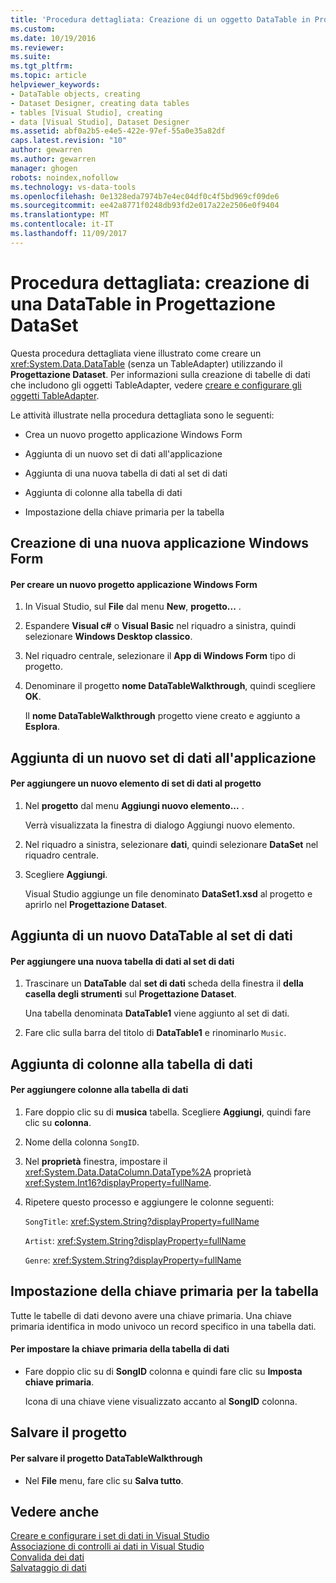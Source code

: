 ```yaml
---
title: 'Procedura dettagliata: Creazione di un oggetto DataTable in Progettazione Dataset | Documenti Microsoft'
ms.custom: 
ms.date: 10/19/2016
ms.reviewer: 
ms.suite: 
ms.tgt_pltfrm: 
ms.topic: article
helpviewer_keywords:
- DataTable objects, creating
- Dataset Designer, creating data tables
- tables [Visual Studio], creating
- data [Visual Studio], Dataset Designer
ms.assetid: abf0a2b5-e4e5-422e-97ef-55a0e35a82df
caps.latest.revision: "10"
author: gewarren
ms.author: gewarren
manager: ghogen
robots: noindex,nofollow
ms.technology: vs-data-tools
ms.openlocfilehash: 0e1328eda7974b7e4ec04df0c4f5bd969cf09de6
ms.sourcegitcommit: ee42a8771f0248db93fd2e017a22e2506e0f9404
ms.translationtype: MT
ms.contentlocale: it-IT
ms.lasthandoff: 11/09/2017
---
```

# <a name="walkthrough-creating-a-datatable-in-the-dataset-designer"></a>Procedura dettagliata: creazione di una DataTable in Progettazione DataSet
Questa procedura dettagliata viene illustrato come creare un <xref:System.Data.DataTable> (senza un TableAdapter) utilizzando il **Progettazione Dataset**. Per informazioni sulla creazione di tabelle di dati che includono gli oggetti TableAdapter, vedere [creare e configurare gli oggetti TableAdapter](../data-tools/create-and-configure-tableadapters.md).  
  
 Le attività illustrate nella procedura dettagliata sono le seguenti:  
  
-   Crea un nuovo progetto applicazione Windows Form  
  
-   Aggiunta di un nuovo set di dati all'applicazione  
  
-   Aggiunta di una nuova tabella di dati al set di dati  
  
-   Aggiunta di colonne alla tabella di dati  
  
-   Impostazione della chiave primaria per la tabella  
  
## <a name="creating-a-new-windows-forms-application"></a>Creazione di una nuova applicazione Windows Form  
  
#### <a name="to-create-a-new-windows-forms-application-project"></a>Per creare un nuovo progetto applicazione Windows Form  
  
1. In Visual Studio, sul **File** dal menu **New**, **progetto...** .  
  
2. Espandere **Visual c#** o **Visual Basic** nel riquadro a sinistra, quindi selezionare **Windows Desktop classico**.  

3. Nel riquadro centrale, selezionare il **App di Windows Form** tipo di progetto.  

4. Denominare il progetto **nome DataTableWalkthrough**, quindi scegliere **OK**. 
  
     Il **nome DataTableWalkthrough** progetto viene creato e aggiunto a **Esplora**.  
  
## <a name="adding-a-new-dataset-to-the-application"></a>Aggiunta di un nuovo set di dati all'applicazione  
  
#### <a name="to-add-a-new-dataset-item-to-the-project"></a>Per aggiungere un nuovo elemento di set di dati al progetto  
  
1.  Nel **progetto** dal menu **Aggiungi nuovo elemento...** .  
  
     Verrà visualizzata la finestra di dialogo Aggiungi nuovo elemento.  
  
2.  Nel riquadro a sinistra, selezionare **dati**, quindi selezionare **DataSet** nel riquadro centrale.  
  
3.  Scegliere **Aggiungi**.  
  
     Visual Studio aggiunge un file denominato **DataSet1.xsd** al progetto e aprirlo nel **Progettazione Dataset**.  
  
## <a name="adding-a-new-datatable-to-the-dataset"></a>Aggiunta di un nuovo DataTable al set di dati  
  
#### <a name="to-add-a-new-data-table-to-the-dataset"></a>Per aggiungere una nuova tabella di dati al set di dati  
  
1.  Trascinare un **DataTable** dal **set di dati** scheda della finestra il **della casella degli strumenti** sul **Progettazione Dataset**.  
  
     Una tabella denominata **DataTable1** viene aggiunto al set di dati.  
   
2.  Fare clic sulla barra del titolo di **DataTable1** e rinominarlo `Music`.  
  
## <a name="adding-columns-to-the-data-table"></a>Aggiunta di colonne alla tabella di dati  
  
#### <a name="to-add-columns-to-the-data-table"></a>Per aggiungere colonne alla tabella di dati  
  
1.  Fare doppio clic su di **musica** tabella. Scegliere **Aggiungi**, quindi fare clic su **colonna**.  
  
2.  Nome della colonna `SongID`.  
  
3.  Nel **proprietà** finestra, impostare il <xref:System.Data.DataColumn.DataType%2A> proprietà <xref:System.Int16?displayProperty=fullName>.  
  
4.  Ripetere questo processo e aggiungere le colonne seguenti:  
  
     `SongTitle`: <xref:System.String?displayProperty=fullName>  
  
     `Artist`: <xref:System.String?displayProperty=fullName>  
  
     `Genre`: <xref:System.String?displayProperty=fullName>  
  
## <a name="setting-the-primary-key-for-the-table"></a>Impostazione della chiave primaria per la tabella  
Tutte le tabelle di dati devono avere una chiave primaria. Una chiave primaria identifica in modo univoco un record specifico in una tabella dati.  
  
#### <a name="to-set-the-primary-key-of-the-data-table"></a>Per impostare la chiave primaria della tabella di dati  
  
-   Fare doppio clic su di **SongID** colonna e quindi fare clic su **Imposta chiave primaria**.  
  
     Icona di una chiave viene visualizzato accanto al **SongID** colonna.  
  
## <a name="saving-your-project"></a>Salvare il progetto  
  
#### <a name="to-save-the-datatablewalkthrough-project"></a>Per salvare il progetto DataTableWalkthrough  
  
-   Nel **File** menu, fare clic su **Salva tutto**.  
  
## <a name="see-also"></a>Vedere anche
[Creare e configurare i set di dati in Visual Studio](../data-tools/create-and-configure-datasets-in-visual-studio.md)  
[Associazione di controlli ai dati in Visual Studio](../data-tools/bind-controls-to-data-in-visual-studio.md)   
[Convalida dei dati](../data-tools/validate-data-in-datasets.md)   
[Salvataggio di dati](../data-tools/saving-data.md)   